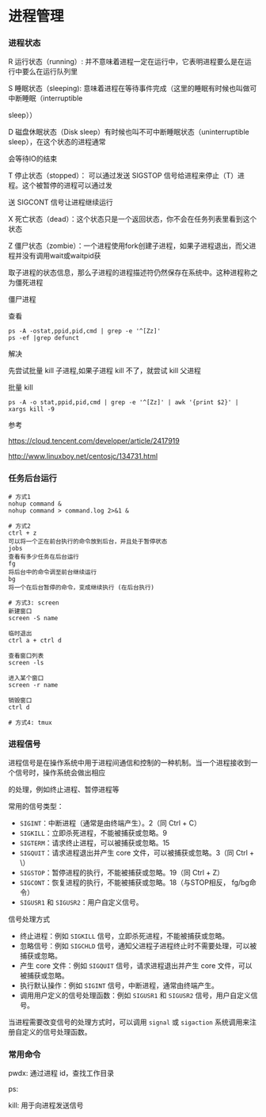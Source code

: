 # 进程管理

### 进程状态

R 运行状态（running）: 并不意味着进程一定在运行中，它表明进程要么是在运行中要么在运行队列里

S 睡眠状态（sleeping): 意味着进程在等待事件完成（这里的睡眠有时候也叫做可中断睡眠（interruptible 

sleep））

D 磁盘休眠状态（Disk sleep）有时候也叫不可中断睡眠状态（uninterruptible sleep），在这个状态的进程通常

会等待IO的结束

T 停止状态（stopped）： 可以通过发送 SIGSTOP 信号给进程来停止（T）进程。这个被暂停的进程可以通过发

送 SIGCONT 信号让进程继续运行

X 死亡状态（dead）：这个状态只是一个返回状态，你不会在任务列表里看到这个状态

Z 僵尸状态（zombie）：一个进程使用fork创建子进程，如果子进程退出，而父进程并没有调用wait或waitpid获

取子进程的状态信息，那么子进程的进程描述符仍然保存在系统中。这种进程称之为僵死进程

僵尸进程

查看

```shell
ps -A -ostat,ppid,pid,cmd | grep -e '^[Zz]'
ps -ef |grep defunct
```

解决

先尝试批量 kill 子进程,如果子进程 kill 不了，就尝试 kill 父进程

批量 kill

```shell
ps -A -o stat,ppid,pid,cmd | grep -e '^[Zz]' | awk '{print $2}' | xargs kill -9
```



参考

https://cloud.tencent.com/developer/article/2417919

http://www.linuxboy.net/centosjc/134731.html



### 任务后台运行

```
# 方式1
nohup command &
nohup command > command.log 2>&1 &

# 方式2
ctrl + z
可以将一个正在前台执行的命令放到后台，并且处于暂停状态
jobs
查看有多少任务在后台运行
fg
将后台中的命令调至前台继续运行
bg
将一个在后台暂停的命令，变成继续执行 (在后台执行)

# 方式3: screen
新建窗口 
screen -S name

临时退出
ctrl a + ctrl d

查看窗口列表
screen -ls

进入某个窗口
screen -r name

销毁窗口
ctrl d

# 方式4: tmux
```



### 进程信号

进程信号是在操作系统中用于进程间通信和控制的一种机制。当一个进程接收到一个信号时，操作系统会做出相应

的处理，例如终止进程、暂停进程等

常用的信号类型：

- `SIGINT`：中断进程（通常是由终端产生）。2（同 Ctrl + C）
- `SIGKILL`：立即杀死进程，不能被捕获或忽略。9
- `SIGTERM`：请求终止进程，可以被捕获或忽略。15
- `SIGQUIT`：请求进程退出并产生 core 文件，可以被捕获或忽略。3（同 Ctrl + \）
- `SIGSTOP`：暂停进程的执行，不能被捕获或忽略。19（同 Ctrl + Z）
- `SIGCONT`：恢复进程的执行，不能被捕获或忽略。18（与STOP相反， fg/bg命令）
- `SIGUSR1` 和 `SIGUSR2`：用户自定义信号。

信号处理方式

- 终止进程：例如 `SIGKILL` 信号，立即杀死进程，不能被捕获或忽略。
- 忽略信号：例如 `SIGCHLD` 信号，通知父进程子进程终止时不需要处理，可以被捕获或忽略。
- 产生 core 文件：例如 `SIGQUIT` 信号，请求进程退出并产生 core 文件，可以被捕获或忽略。
- 执行默认操作：例如 `SIGINT` 信号，中断进程，通常由终端产生。
- 调用用户定义的信号处理函数：例如 `SIGUSR1` 和 `SIGUSR2` 信号，用户自定义信号。

当进程需要改变信号的处理方式时，可以调用 `signal` 或 `sigaction` 系统调用来注册自定义的信号处理函数。



### 常用命令 

pwdx: 通过进程 id，查找工作目录

ps:

kill: 用于向进程发送信号





